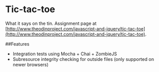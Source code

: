 # Tic-tac-toe

What it says on the tin. Assignment page at [http://www.theodinproject.com/javascript-and-jquery/tic-tac-toe](http://www.theodinproject.com/javascript-and-jquery/tic-tac-toe).

##Features
* Integration tests using Mocha + Chai + ZombieJS
* Subresource integrity checking for outside files (only supported on newer browsers)

